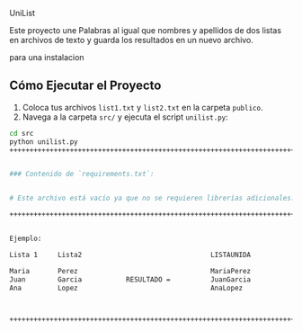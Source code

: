 UniList

Este proyecto une Palabras  al igual que nombres y apellidos de dos listas en archivos de texto y guarda los resultados en un nuevo archivo.

para una instalacion 


## Cómo Ejecutar el Proyecto

1. Coloca tus archivos `list1.txt` y `list2.txt` en la carpeta `publico`.
2. Navega a la carpeta `src/` y ejecuta el script `unilist.py`:

```sh
cd src
python unilist.py
++++++++++++++++++++++++++++++++++++++++++++++++++++++++++++++++++++++++++++++++++++++++++++++++++++


### Contenido de `requirements.txt`:


# Este archivo está vacío ya que no se requieren librerías adicionales.

++++++++++++++++++++++++++++++++++++++++++++++++++++++++++++++++++++++++++++++++++++++++++++++++++++


Ejemplo:

Lista 1     Lista2                                LISTAUNIDA

Maria       Perez                                 MariaPerez
Juan        Garcia           RESULTADO =          JuanGarcia
Ana         Lopez                                 AnaLopez



++++++++++++++++++++++++++++++++++++++++++++++++++++++++++++++++++++++++++++++++++++++++++++++++++++

